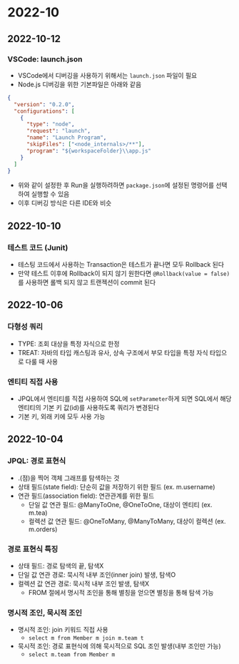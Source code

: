 # 2022-10

## 2022-10-12
### VSCode: launch.json
- VSCode에서 디버깅을 사용하기 위해서는 `launch.json` 파일이 필요
- Node.js 디버깅을 위한 기본파일은 아래와 같음
```json
{
  "version": "0.2.0",
  "configurations": [
    {
      "type": "node",
      "request": "launch",
      "name": "Launch Program",
      "skipFiles": ["<node_internals>/**"],
      "program": "${workspaceFolder}\\app.js"
    }
  ]
}
```
- 위와 같이 설정한 후 Run을 실행하려하면 `package.json`에 설정된 명령어를 선택하여 실행할 수 있음
- 이후 디버깅 방식은 다른 IDE와 비슷

## 2022-10-10
### 테스트 코드 (Junit)

- 테스팅 코드에서 사용하는 Transaction은 테스트가 끝나면 모두 Rollback 된다
- 만약 테스트 이후에 Rollback이 되지 않기 원한다면 `@Rollback(value = false)` 를 사용하면 롤백 되지 않고 트랜젝션이 commit 된다

## 2022-10-06
### 다형성 쿼리
- TYPE: 조회 대상을 특정 자식으로 한정
- TREAT: 자바의 타입 캐스팅과 유사, 상속 구조에서 부모 타입을 특정 자식 타입으로 다룰 때 사용

### 엔티티 직접 사용
- JPQL에서 엔티티를 직접 사용하여 SQL에 `setParameter`하게 되면 SQL에서 해당 엔티티의 기본 키 값(id)를 사용하도록 쿼리가 변경된다
- 기본 키, 외래 키에 모두 사용 가능

## 2022-10-04
### JPQL: 경로 표현식
- .(점)을 찍어 객체 그래프를 탐색하는 것
- 상태 필드(state field): 단순히 값을 저장하기 위한 필드 (ex. m.username)
- 연관 필드(association field): 연관관계를 위한 필드
    - 단일 값 연관 필드: @ManyToOne, @OneToOne, 대상이 엔티티 (ex. m.tea)
    - 컬렉션 값 연관 필드: @OneToMany, @ManyToMany, 대상이 컬렉션 (ex. m.orders)

### 경로 표현식 특징
- 상태 필드: 경로 탐색의 끝, 탐색X
- 단일 값 연관 경로: 묵시적 내부 조인(inner join) 발생, 탐색O
- 컬렉션 값 연관 경로: 묵시적 내부 조인 발생, 탐색X
    - FROM 절에서 명시적 조인을 통해 별칭을 얻으면 별칭을 통해 탐색 가능

### 명시적 조인, 묵시적 조인
- 명시적 조인: join 키워드 직접 사용
    - `select m from Member m join m.team t`
- 묵시적 조인: 경로 표현식에 의해 묵시적으로 SQL 조인 발생(내부 조인만 가능)
    - `select m.team from Member m`